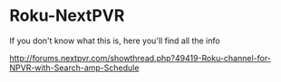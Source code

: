 # Roku-NextPVR

If you don't know what this is, here you'll find all the info

http://forums.nextpvr.com/showthread.php?49419-Roku-channel-for-NPVR-with-Search-amp-Schedule

